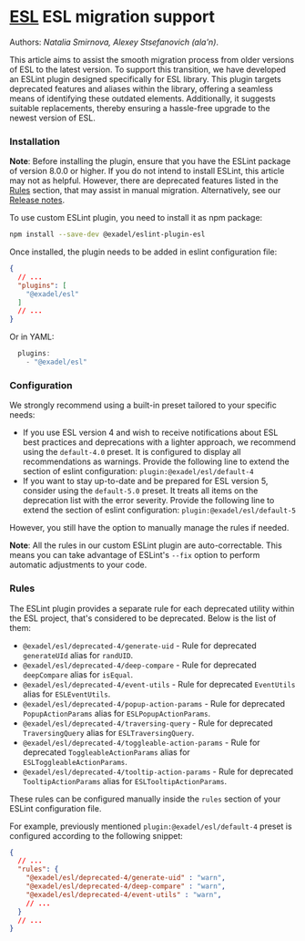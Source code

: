 # [ESL](../../../) ESL migration support

Authors: *Natalia Smirnova, Alexey Stsefanovich (ala'n)*.

<a name="intro"></a>

This article aims to assist the smooth migration process from older versions of ESL to the latest version. To support this transition, we have developed an ESLint plugin designed specifically for ESL library. This plugin targets deprecated features and aliases within the library, offering a seamless means of identifying these outdated elements. Additionally, it suggests suitable replacements, thereby ensuring a hassle-free upgrade to the newest version of ESL.

<a name="installation"></a>

### Installation
**Note**: Before installing the plugin, ensure that you have the ESLint package of version 8.0.0 or higher. If you do not intend to install ESLint, this article may not as helpful. However, there are deprecated features listed in the [Rules](#rules) section, that may assist in manual migration. Alternatively, see our [Release notes](https://github.com/exadel-inc/esl/releases).

To use custom ESLint plugin, you need to install it as npm package:

```bash
npm install --save-dev @exadel/eslint-plugin-esl
```

Once installed, the plugin needs to be added in eslint configuration file:

```json
{
  // ...
  "plugins": [
    "@exadel/esl"
  ]
  // ...
}
```

Or in YAML:
```js
  plugins: 
    - "@exadel/esl"
```

<a name="configuration"></a>

### Configuration
We strongly recommend using a built-in preset tailored to your specific needs:
- If you use ESL version 4 and wish to receive notifications about ESL best practices and deprecations with a lighter approach, we recommend using the `default-4.0` preset. It is configured to display all recommendations as warnings.
Provide the following line to extend the section of eslint configuration: `plugin:@exadel/esl/default-4`
- If you want to stay up-to-date and be prepared for ESL version 5, consider using the `default-5.0` preset. It treats all items on the deprecation list with the error severity.
Provide the following line to extend the section of eslint configuration: `plugin:@exadel/esl/default-5`

However, you still have the option to manually manage the rules if needed.

**Note**: All the rules in our custom ESLint plugin are auto-correctable. This means you can take advantage of ESLint's `--fix` option to perform automatic adjustments to your code.

<a name="rules"></a>

### Rules

The ESLint plugin provides a separate rule for each deprecated utility within the ESL project, that's considered to be deprecated. Below is the list of them:

- `@exadel/esl/deprecated-4/generate-uid` - Rule for deprecated `generateUId` alias for `randUID`.
- `@exadel/esl/deprecated-4/deep-compare` - Rule for deprecated `deepCompare` alias for `isEqual`.
- `@exadel/esl/deprecated-4/event-utils` - Rule for deprecated `EventUtils` alias for `ESLEventUtils`.
- `@exadel/esl/deprecated-4/popup-action-params` - Rule for deprecated `PopupActionParams` alias for `ESLPopupActionParams`.
- `@exadel/esl/deprecated-4/traversing-query` - Rule for deprecated `TraversingQuery` alias for `ESLTraversingQuery`.
- `@exadel/esl/deprecated-4/toggleable-action-params` - Rule for deprecated `ToggleableActionParams` alias for `ESLToggleableActionParams`.
- `@exadel/esl/deprecated-4/tooltip-action-params` - Rule for deprecated `TooltipActionParams` alias for `ESLTooltipActionParams`.


These rules can be configured manually inside the `rules` section of your ESLint configuration file.

For example, previously mentioned `plugin:@exadel/esl/default-4` preset is configured according to the following snippet:

```json
{
  // ...
  "rules": {
    "@exadel/esl/deprecated-4/generate-uid" : "warn",
    "@exadel/esl/deprecated-4/deep-compare" : "warn",
    "@exadel/esl/deprecated-4/event-utils" : "warn",
    // ...
  }
  // ...
}
```
